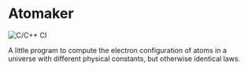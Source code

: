 # Atomaker
![C/C++ CI](https://github.com/Megacrafter127/Atomaker/workflows/C/C++%20CI/badge.svg)

A little program to compute the electron configuration of atoms in a universe with different physical constants, but otherwise identical laws.
